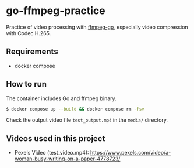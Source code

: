 # go-ffmpeg-practice

Practice of video processing with [ffmpeg-go](https://github.com/u2takey/ffmpeg-go), especially video compression with Codec H.265.

## Requirements

- docker compose

## How to run

The container includes Go and ffmpeg binary.

```bash
$ docker compose up --build && docker compose rm -fsv
```

Check the output video file `test_output.mp4` in the `media/` directory.

## Videos used in this project

- Pexels Video (test_video.mp4): https://www.pexels.com/video/a-woman-busy-writing-on-a-paper-4778723/
